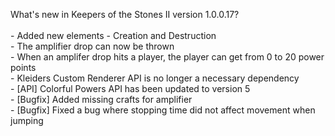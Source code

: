 What's new in Keepers of the Stones II version 1.0.0.17?<br />
<br />- Added new elements - Creation and Destruction
<br />- The amplifier drop can now be thrown
<br />- When an amplifer drop hits a player, the player can get from 0 to 20 power points
<br />- Kleiders Custom Renderer API is no longer a necessary dependency
<br />- [API] Colorful Powers API has been updated to version 5
<br />- [Bugfix] Added missing crafts for amplifier
<br />- [Bugfix] Fixed a bug where stopping time did not affect movement when jumping